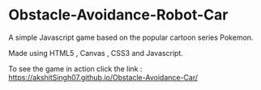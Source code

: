 # Obstacle-Avoidance-Robot-Car

A simple Javascript game based on the popular cartoon series Pokemon.

Made using HTML5 , Canvas , CSS3 and Javascript.

To see the game in action click the link : 
https://akshitSingh07.github.io/Obstacle-Avoidance-Car/

